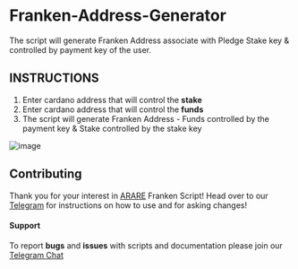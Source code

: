 # Franken-Address-Generator

The script will generate Franken Address associate with Pledge Stake key & controlled by payment key of the user.


## INSTRUCTIONS

1) Enter cardano address that will control the **stake**
2) Enter cardano address that will control the **funds**
3) The script will generate Franken Address - Funds controlled by the payment key & Stake controlled by the stake key

![image](https://user-images.githubusercontent.com/7429306/185767888-acba3951-b134-4908-9122-017a5a1c45bf.png)


## Contributing

Thank you for your interest in [ARARE](https://arare.io) Franken Script! Head over to our [Telegram](https://t.me/ararestakepool) for instructions on how to use and for asking changes!


#### Support

To report **bugs** and **issues** with scripts and documentation please join our [Telegram Chat](https://t.me/ararestakepool)

